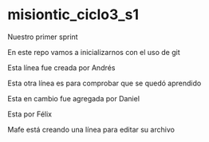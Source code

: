 # misiontic_ciclo3_s1
Nuestro primer sprint


En este repo vamos a inicializarnos con el uso de git

Esta línea fue creada por Andrés


Esta otra línea es para comprobar que se quedó aprendido

Esta en cambio fue agregada por Daniel 

Esta por Félix

Mafe está creando una línea para editar su archivo


